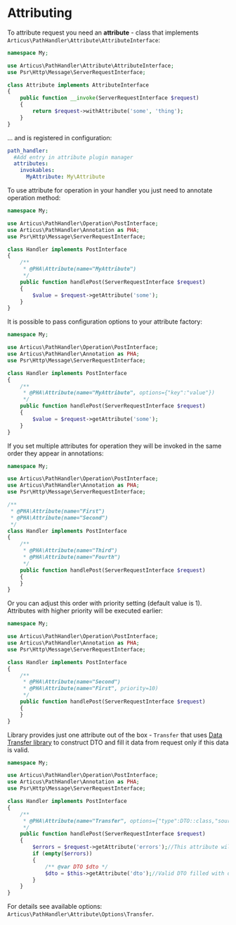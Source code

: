# Attributing

To attribute request you need an **attribute** - class that implements `Articus\PathHandler\Attribute\AttributeInterface`:

```PHP
namespace My;

use Articus\PathHandler\Attribute\AttributeInterface;
use Psr\Http\Message\ServerRequestInterface;

class Attribute implements AttributeInterface
{
    public function __invoke(ServerRequestInterface $request)
    {
        return $request->withAttribute('some', 'thing'); 
    }
}
```
 
... and is registered in configuration:
 
```YAML
path_handler:
  #Add entry in attribute plugin manager 
  attributes:
    invokables:
      MyAttribute: My\Attribute 
```

To use attribute for operation in your handler you just need to annotate operation method:

```PHP
namespace My;

use Articus\PathHandler\Operation\PostInterface;
use Articus\PathHandler\Annotation as PHA;
use Psr\Http\Message\ServerRequestInterface;

class Handler implements PostInterface
{
    /**
     * @PHA\Attribute(name="MyAttribute")
     */
    public function handlePost(ServerRequestInterface $request)
    {
        $value = $request->getAttribute('some'); 
    }
}
```

It is possible to pass configuration options to your attribute factory:

```PHP
namespace My;

use Articus\PathHandler\Operation\PostInterface;
use Articus\PathHandler\Annotation as PHA;
use Psr\Http\Message\ServerRequestInterface;

class Handler implements PostInterface
{
    /**
     * @PHA\Attribute(name="MyAttribute", options={"key":"value"})
     */
    public function handlePost(ServerRequestInterface $request)
    {
        $value = $request->getAttribute('some'); 
    }
}
```

If you set multiple attributes for operation they will be invoked in the same order they appear in annotations:

```PHP
namespace My;

use Articus\PathHandler\Operation\PostInterface;
use Articus\PathHandler\Annotation as PHA;
use Psr\Http\Message\ServerRequestInterface;

/**
 * @PHA\Attribute(name="First")
 * @PHA\Attribute(name="Second")
 */
class Handler implements PostInterface
{
    /**
     * @PHA\Attribute(name="Third")
     * @PHA\Attribute(name="Fourth")
     */
    public function handlePost(ServerRequestInterface $request)
    {
    }
}
```

Or you can adjust this order with priority setting (default value is 1). Attributes with higher priority will be executed earlier:

```PHP
namespace My;

use Articus\PathHandler\Operation\PostInterface;
use Articus\PathHandler\Annotation as PHA;
use Psr\Http\Message\ServerRequestInterface;

class Handler implements PostInterface
{
    /**
     * @PHA\Attribute(name="Second")
     * @PHA\Attribute(name="First", priority=10)
     */
    public function handlePost(ServerRequestInterface $request)
    {
    }
}
```

Library provides just one attribute out of the box - `Transfer` that uses [Data Transfer library](https://github.com/Articus/DataTransfer) to construct DTO and fill it data from request only if this data is valid.

```PHP
namespace My;

use Articus\PathHandler\Operation\PostInterface;
use Articus\PathHandler\Annotation as PHA;
use Psr\Http\Message\ServerRequestInterface;

class Handler implements PostInterface
{
    /**
     * @PHA\Attribute(name="Transfer", options={"type":DTO::class,"source":"get","objectAttr":"dto","errorAttr":"errors"})
     */
    public function handlePost(ServerRequestInterface $request)
    {
        $errors = $request->getAttribute('errors');//This attribute will store validation errors
        if (empty($errors))
        {
            /** @var DTO $dto */
            $dto = $this->getAttribute('dto');//Valid DTO filled with data from query params
        }
    }
}
```

For details see available options: `Articus\PathHandler\Attribute\Options\Transfer`.
